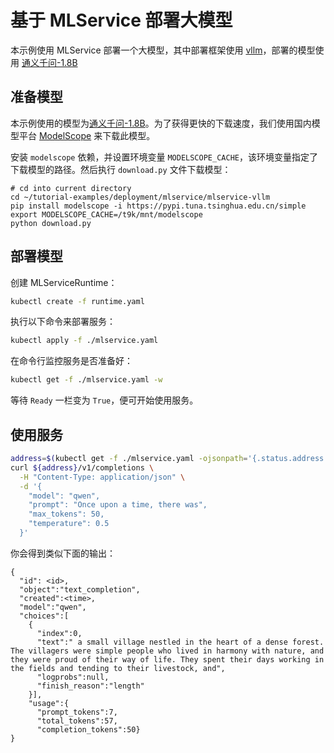 # 基于 MLService 部署大模型

本示例使用 MLService 部署一个大模型，其中部署框架使用 [vllm](https://docs.vllm.ai)，部署的模型使用 [通义千问-1.8B](https://huggingface.co/Qwen/Qwen-1_8B-Chat)

## 准备模型

本示例使用的模型为[通义千问-1.8B](https://huggingface.co/Qwen/Qwen-1_8B-Chat)。为了获得更快的下载速度，我们使用国内模型平台 [ModelScope](https://modelscope.cn/) 来下载此模型。

安装 `modelscope` 依赖，并设置环境变量 `MODELSCOPE_CACHE`，该环境变量指定了下载模型的路径。然后执行 `download.py` 文件下载模型：

```
# cd into current directory
cd ~/tutorial-examples/deployment/mlservice/mlservice-vllm
pip install modelscope -i https://pypi.tuna.tsinghua.edu.cn/simple
export MODELSCOPE_CACHE=/t9k/mnt/modelscope
python download.py
```

## 部署模型

创建 MLServiceRuntime：

```bash
kubectl create -f runtime.yaml
```

执行以下命令来部署服务：

``` bash
kubectl apply -f ./mlservice.yaml
```

在命令行监控服务是否准备好：

``` bash
kubectl get -f ./mlservice.yaml -w
```

等待 `Ready` 一栏变为 `True`，便可开始使用服务。

## 使用服务

``` bash
address=$(kubectl get -f ./mlservice.yaml -ojsonpath='{.status.address.url}')
curl ${address}/v1/completions \
  -H "Content-Type: application/json" \
  -d '{
    "model": "qwen",
    "prompt": "Once upon a time, there was",
    "max_tokens": 50,
    "temperature": 0.5
  }'
```

你会得到类似下面的输出：

```
{
  "id": <id>,
  "object":"text_completion",
  "created":<time>,
  "model":"qwen",
  "choices":[
    {
      "index":0,
      "text":" a small village nestled in the heart of a dense forest. The villagers were simple people who lived in harmony with nature, and they were proud of their way of life. They spent their days working in the fields and tending to their livestock, and",
      "logprobs":null,
      "finish_reason":"length"
    }],
    "usage":{
      "prompt_tokens":7,
      "total_tokens":57,
      "completion_tokens":50}
}
```